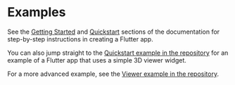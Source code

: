 # Examples

See the [Getting Started](https://thermion.dev/gettingstarted) and [Quickstart](https://thermion.dev/quickstart) sections of the documentation for step-by-step instructions in creating a Flutter app.
 
You can also jump straight to the [Quickstart example in the repository](https://github.com/nmfisher/thermion/tree/develop/examples/flutter/quickstart/lib/main.dart) for an example of a Flutter app that uses a simple 3D viewer widget.

For a more advanced example, see the [Viewer example in the repository](https://github.com/nmfisher/thermion/tree/develop/examples/flutter/viewer/lib/main.dart).




